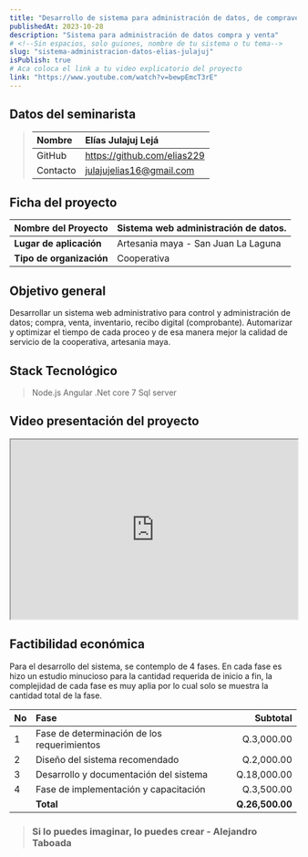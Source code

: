 ```yaml
---
title: "Desarrollo de sistema para administración de datos, de compraventa de textiles “artesanía maya” en San Juan la Laguna."
publishedAt: 2023-10-28
description: "Sistema para administración de datos compra y venta"
# <!--Sin espacios, solo guiones, nombre de tu sistema o tu tema-->
slug: "sistema-administracion-datos-elias-julajuj" 
isPublish: true
# Aca coloca el link a tu video explicatorio del proyecto
link: "https://www.youtube.com/watch?v=bewpEmcT3rE"
---
```


## Datos del seminarista
>|Nombre|Elías Julajuj Lejá|
>|:-----|:----------------------------------|
>|GitHub|https://github.com/elias229|
>|Contacto|julajujelias16@gmail.com|

## Ficha del proyecto
| **Nombre del Proyecto**  | Sistema web administración de datos. |
| :----------------------- | :----------------------------------- |
| **Lugar de aplicación**  | Artesania maya - San Juan La Laguna  |
| **Tipo de organización** | Cooperativa                          |

<!-- Coloca tu objetivo general -->
## Objetivo general
Desarrollar un sistema web administrativo para control y administración de datos; compra, venta, inventario, recibo digital (comprobante). Automarizar y optimizar el tiempo de cada proceo y de esa manera mejor la calidad de servicio de la cooperativa, artesania maya. 

## Stack Tecnológico
> Node.js 
> Angular 
> .Net core 7
> Sql server

## Video presentación del proyecto
<!-- Recuerda incrustar tu video -->
<iframe width="100%" height="315" src="https://www.youtube.com/embed/bewpEmcT3rE?si=lQAuPe1KAuDYnwI5" allowfullscreen></iframe>

## Factibilidad económica
<!-- Colocar aca tu factibilidad económica -->
Para el desarrollo del sistema, se contemplo de 4 fases. En cada fase es hizo un estudio minucioso para la cantidad requerida de inicio a fin, la complejidad de cada fase es muy aplia por lo cual solo se muestra la cantidad total de la fase.

| No   | Fase                                        |        Subtotal |
| :--- | :------------------------------------------ | --------------: |
| 1    | Fase de determinación de los requerimientos |      Q.3,000.00 |
| 2    | Diseño del sistema recomendado              |      Q.2,000.00 |
| 3    | Desarrollo y documentación del sistema      |     Q.18,000.00 |
| 4    | Fase de implementación y capacitación       |      Q.3,500.00 |
|      | **Total**                                   | **Q.26,500.00** |

<!-- Colocar aca una frase que te guste -->
> ### Si lo puedes imaginar, lo puedes crear - Alejandro Taboada

[multae requirit primi]: http://heu.io/
[si]: http://infelixlucina.net/mutati
